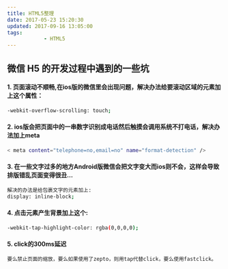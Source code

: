 ```yaml
---
title: HTML5整理
date: 2017-05-23 15:20:30
updated: 2017-09-16 13:05:00
tags:
			- HTML5
---
```


## 微信 H5 的开发过程中遇到的一些坑
#### 1. 页面滚动不顺畅,在ios版的微信里会出现问题，解决办法给要滚动区域的元素加上这个属性：
``` bash
-webkit-overflow-scrolling: touch;
```
#### 2. ios版会把页面中的一串数字识别成电话然后触摸会调用系统不打电话，解决办法加上meta
``` bash
< meta content="telephone=no,email=no" name="format-detection" />
```
<!--more-->
#### 3. 在一些文字过多的地方Android版微信会把文字变大而ios则不会，这样会导致排版错乱页面变得很丑…
``` bash
解决的办法是给包裹文字的元素加上:
display: inline-block;
```
#### 4. 点击元素产生背景加上这个:
``` bash
-webkit-tap-highlight-color: rgba(0,0,0,0);
```
#### 5. click的300ms延迟
``` bash
要么禁止页面的缩放，要么如果使用了zepto，则用tap代替click，要么使用fastclick。
```

